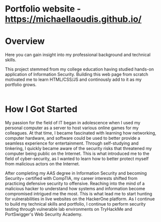 # Portfolio website - https://michaellaoudis.github.io/

# Overview

Here you can gain insight into my professional background and technical skills.

This project stemmed from my college education having studied hands-on application of Information Security. Building this web page from scratch motivated me to learn HTML/CSS/JS and continously add to it as my portfolio grows.  
<br>

# How I Got Started

My passion for the field of IT began in adolescence when I used my personal computer as a server to host various online games for my colleagues. At that time, I became fascinated with learning how networking, computer hardware, and software could be used to better provide a seamless experience for entertainment. Through self-studying and tinkering, I quickly became aware of the security risks that threatened my computer being public on the Internet. This is what introduced me to the field of cyber-security, as I wanted to learn how to better protect myself from malicious actors on the Internet.

After completing my AAS degree in Information Security and becoming Security+ certified with CompTIA, my career interests shifted from practicing defensive security to offensive. Reaching into the mind of a malicious hacker to understand how systems and information become compromised intrigued me the most. This is what lead me to start hunting for vulnerabilities in live websites on the HackerOne platform. As I continue to build my technical skills and portfolio, I continue to perform security testing through vulnerable lab environments on TryHackMe and PortSwigger's Web Security Academy.

